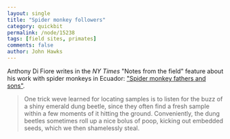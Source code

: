 ```yaml
---
layout: single 
title: "Spider monkey followers" 
category: quickbit
permalink: /node/15238
tags: [field sites, primates] 
comments: false 
author: John Hawks 
---
```


Anthony Di Fiore writes in the <i>NY Times</i> "Notes from the field" feature about his work with spider monkeys in Ecuador: <a href="http://scientistatwork.blogs.nytimes.com/2011/01/26/spider-monkey-fathers-and-sons/">"Spider monkey fathers and sons"</a>. 

<blockquote>One trick weve learned for locating samples is to listen for the buzz of a shiny emerald dung beetle, since they often find a fresh sample within a few moments of it hitting the ground. Conveniently, the dung beetles sometimes roll up a nice bolus of poop, kicking out embedded seeds, which we then shamelessly steal.</blockquote>

